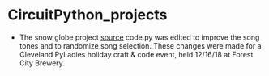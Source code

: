 # CircuitPython_projects

* The snow globe project [source](https://learn.adafruit.com/circuitpython-snow-globe/overview) code.py was
edited to improve the song tones and to randomize song selection. These changes were made for a
Cleveland PyLadies holiday craft & code event, held 12/16/18 at Forest City Brewery.
